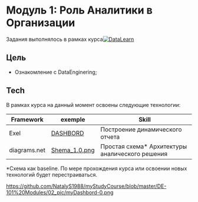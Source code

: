 # Модуль 1: Роль Аналитики в Организации 
Задания выполнялось в рамках курса[![DataLearn](https://yt3.ggpht.com/ytc/AKedOLREsQm7VBjP4IQp7kfckflUOqDmc7fos9DJAEg=s48-c-k-c0x00ffffff-no-rj)](https://github.com/DataLearns/data-engineering)

## Цель
- Ознакомление с DataEnginering;


## Tech

В рамках курса на данный момент освоены следующие технологии:

| Framework | exemple | Skill |
| ------ | ------ | ------ |
| Exel | [DASHBORD](https://github.com/NatalyS1988/myStudyCourse/tree/master/DE-101%20Modules/03_HomeWork_DE_101_Lab_1.1)| Построение динамического отчета
| diagrams.net | [Shema_1.0.png](https://github.com/NatalyS1988/myStudyCourse/blob/master/DE-101%20Modules/02_pic/Shema_1.0%20(pdf.io).png) | Простая схема* Архитектуры аналического решения



*Схема как baseline. По мере прохождения курса или освоении новых технологий будет перестраиваться. 

https://github.com/NatalyS1988/myStudyCourse/blob/master/DE-101%20Modules/02_pic/myDashbord-0.png

